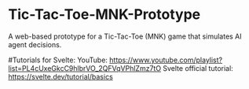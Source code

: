 # Tic-Tac-Toe-MNK-Prototype
A web-based prototype for a Tic-Tac-Toe (MNK) game that simulates AI agent decisions.

#Tutorials for Svelte:
  YouTube: https://www.youtube.com/playlist?list=PL4cUxeGkcC9hlbrVO_2QFVqVPhlZmz7tO
  Svelte official tutorial: https://svelte.dev/tutorial/basics
